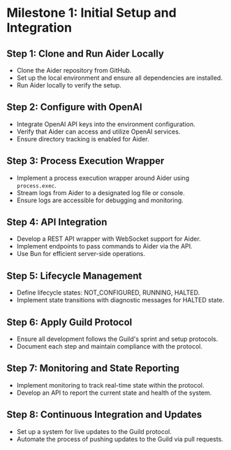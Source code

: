 
# Milestone 1: Initial Setup and Integration

## Step 1: Clone and Run Aider Locally
- Clone the Aider repository from GitHub.
- Set up the local environment and ensure all dependencies are installed.
- Run Aider locally to verify the setup.

## Step 2: Configure with OpenAI
- Integrate OpenAI API keys into the environment configuration.
- Verify that Aider can access and utilize OpenAI services.
- Ensure directory tracking is enabled for Aider.

## Step 3: Process Execution Wrapper
- Implement a process execution wrapper around Aider using `process.exec`.
- Stream logs from Aider to a designated log file or console.
- Ensure logs are accessible for debugging and monitoring.

## Step 4: API Integration
- Develop a REST API wrapper with WebSocket support for Aider.
- Implement endpoints to pass commands to Aider via the API.
- Use Bun for efficient server-side operations.

## Step 5: Lifecycle Management
- Define lifecycle states: NOT_CONFIGURED, RUNNING, HALTED.
- Implement state transitions with diagnostic messages for HALTED state.

## Step 6: Apply Guild Protocol
- Ensure all development follows the Guild's sprint and setup protocols.
- Document each step and maintain compliance with the protocol.

## Step 7: Monitoring and State Reporting
- Implement monitoring to track real-time state within the protocol.
- Develop an API to report the current state and health of the system.

## Step 8: Continuous Integration and Updates
- Set up a system for live updates to the Guild protocol.
- Automate the process of pushing updates to the Guild via pull requests.

